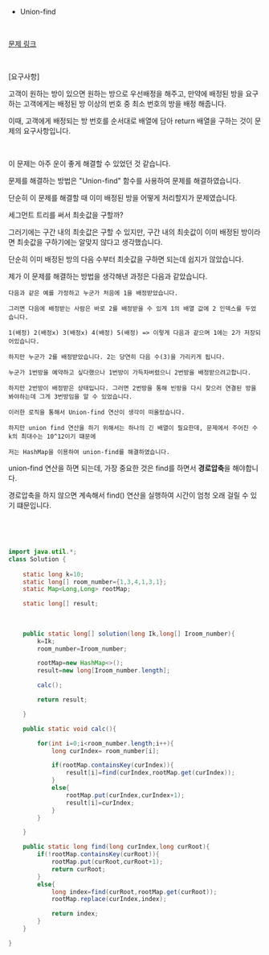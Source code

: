 * Union-find


<br/>


[문제 링크](https://programmers.co.kr/learn/courses/30/lessons/64063)

<br/>

[요구사항]

고객이 원하는 방이 있으면 원하는 방으로 우선배정을 해주고, 만약에 배정된 방을 요구하는 고객에게는 배정된 방 이상의 번호 중 최소 번호의 방을 배정 해줍니다.

이때, 고객에게 배정되는 방 번호를 순서대로 배열에 담아 return 배열을 구하는 것이 문제의 요구사항입니다.

<br/>

이 문제는 아주 운이 좋게 해결할 수 있었던 것 같습니다.

문제를 해결하는 방법은 "Union-find" 함수를 사용하여 문제를 해결하였습니다.

단순히 이 문제를 해결할 때 이미 배정된 방을 어떻게 처리할지가 문제였습니다.

세그먼트 트리를 써서 최솟값을 구할까? 

그러기에는 구간 내의 최솟값은 구할 수 있지만, 구간 내의 최솟값이 이미 배정된 방이라면 최솟값을 구하기에는 알맞지 않다고 생각했습니다.

단순히 이미 배정된 방의 다음 수부터 최솟값을 구하면 되는데 쉽지가 않았습니다.

제가 이 문제를 해결하는 방법을 생각해낸 과정은 다음과 같았습니다.

```
다음과 같은 예를 가정하고 누군가 처음에 1을 배정받았습니다. 

그러면 다음에 배정받는 사람은 바로 2를 배정받을 수 있게 1의 배열 값에 2 인덱스를 두었습니다.

1(배정) 2(배정x) 3(배정x) 4(배정) 5(배정) => 이렇게 다음과 같으며 1에는 2가 저장되어있습니다.

하지만 누군가 2를 배정받았습니다. 2는 당연히 다음 수(3)을 가리키게 됩니다. 

누군가 1번방을 예약하고 싶다했으나 1번방이 가득차버렸으니 2번방을 배정받으려고합니다. 

하지만 2번방이 배정받은 상태입니다. 그러면 2번방을 통해 빈방을 다시 찾으러 연결된 방을 봐야하는데 그게 3번방임을 알 수 있었습니다. 

이러한 로직을 통해서 Union-find 연산이 생각이 떠올랐습니다.

하지만 union find 연산을 하기 위해서는 하나의 긴 배열이 필요한데, 문제에서 주어진 수 k의 최대수는 10^12이기 떄문에

저는 HashMap을 이용하여 union-find를 해결하였습니다.

```

union-find 연산을 하면 되는데, 가장 중요한 것은 find를 하면서 **경로압축**을 해야합니다.

경로압축을 하지 않으면 계속해서 find() 연산을 실행하여 시간이 엄청 오래 걸릴 수 있기 떄문입니다.



<br/> <br/>

```java

import java.util.*;
class Solution {
    
    static long k=10;
    static long[] room_number={1,3,4,1,3,1};
    static Map<Long,Long> rootMap;

    static long[] result;
    
    
    
    public static long[] solution(long Ik,long[] Iroom_number){
        k=Ik;
        room_number=Iroom_number;

        rootMap=new HashMap<>();
        result=new long[Iroom_number.length];

        calc();

        return result;

    }

    public static void calc(){

        for(int i=0;i<room_number.length;i++){
            long curIndex= room_number[i];

            if(rootMap.containsKey(curIndex)){
                result[i]=find(curIndex,rootMap.get(curIndex));
            }
            else{
                rootMap.put(curIndex,curIndex+1);
                result[i]=curIndex;
            }
        }

    }

    public static long find(long curIndex,long curRoot){
        if(!rootMap.containsKey(curRoot)){
            rootMap.put(curRoot,curRoot+1);
            return curRoot;
        }
        else{
            long index=find(curRoot,rootMap.get(curRoot));
            rootMap.replace(curIndex,index);

            return index;
        }
    }

}



```